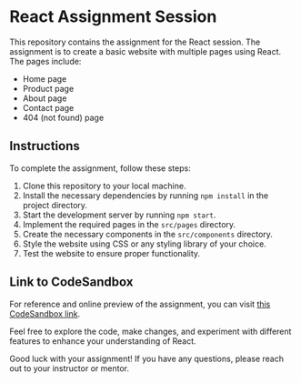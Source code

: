 # React Assignment Session

This repository contains the assignment for the React session. The assignment is to create a basic website with multiple pages using React. The pages include:

- Home page
- Product page
- About page
- Contact page
- 404 (not found) page

## Instructions

To complete the assignment, follow these steps:

1. Clone this repository to your local machine.
2. Install the necessary dependencies by running `npm install` in the project directory.
3. Start the development server by running `npm start`.
4. Implement the required pages in the `src/pages` directory.
5. Create the necessary components in the `src/components` directory.
6. Style the website using CSS or any styling library of your choice.
7. Test the website to ensure proper functionality.

## Link to CodeSandbox

For reference and online preview of the assignment, you can visit [this CodeSandbox link](https://codesandbox.io/s/react-assignment-session-1-46g79h).

Feel free to explore the code, make changes, and experiment with different features to enhance your understanding of React.

Good luck with your assignment! If you have any questions, please reach out to your instructor or mentor.
